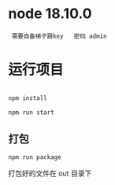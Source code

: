 # node 18.10.0
     需要自备梯子跟key   密码 admin
# 运行项目

```bash

npm install

npm run start
``` 

## 打包

```bash
npm run package

``` 
打包好的文件在 out  目录下
